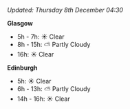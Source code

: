 *Updated: Thursday 8th December 04:30*

**Glasgow**

* 5h - 7h: :sunny: Clear
* 8h - 15h: :partly_sunny: Partly Cloudy
* 16h: :sunny: Clear

**Edinburgh**

* 5h: :sunny: Clear
* 6h - 13h: :partly_sunny: Partly Cloudy
* 14h - 16h: :sunny: Clear

